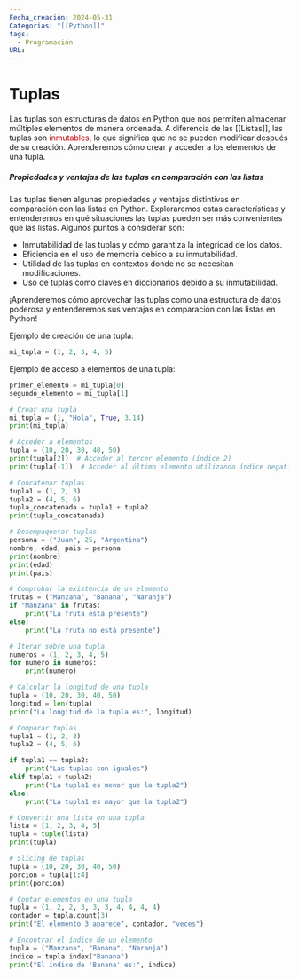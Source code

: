 ```yaml
---
Fecha_creación: 2024-05-31
Categorias: "[[Python]]"
tags:
  - Programación
URL:
---
```

# Tuplas

Las tuplas son estructuras de datos en Python que nos permiten almacenar múltiples elementos de manera ordenada. A diferencia de las [[Listas]], las tuplas son <font color="#c00000">inmutables</font>, lo que significa que no se pueden modificar después de su creación. Aprenderemos cómo crear y acceder a los elementos de una tupla.

##### Propiedades y ventajas de las tuplas en comparación con las listas

Las tuplas tienen algunas propiedades y ventajas distintivas en comparación con las listas en Python. Exploraremos estas características y entenderemos en qué situaciones las tuplas pueden ser más convenientes que las listas. Algunos puntos a considerar son:

- Inmutabilidad de las tuplas y cómo garantiza la integridad de los datos.
- Eficiencia en el uso de memoria debido a su inmutabilidad.
- Utilidad de las tuplas en contextos donde no se necesitan modificaciones.
- Uso de tuplas como claves en diccionarios debido a su inmutabilidad.

¡Aprenderemos cómo aprovechar las tuplas como una estructura de datos poderosa y entenderemos sus ventajas en comparación con las listas en Python!

Ejemplo de creación de una tupla:

```python
mi_tupla = (1, 2, 3, 4, 5)
```

Ejemplo de acceso a elementos de una tupla:

```python
primer_elemento = mi_tupla[0]
segundo_elemento = mi_tupla[1]
```

```python
# Crear una tupla
mi_tupla = (1, "Hola", True, 3.14)
print(mi_tupla)

# Acceder a elementos
tupla = (10, 20, 30, 40, 50)
print(tupla[2])  # Acceder al tercer elemento (índice 2)
print(tupla[-1])  # Acceder al último elemento utilizando índice negativo

# Concatenar tuplas
tupla1 = (1, 2, 3)
tupla2 = (4, 5, 6)
tupla_concatenada = tupla1 + tupla2
print(tupla_concatenada)

# Desempaquetar tuplas
persona = ("Juan", 25, "Argentina")
nombre, edad, pais = persona
print(nombre)
print(edad)
print(pais)

# Comprobar la existencia de un elemento
frutas = ("Manzana", "Banana", "Naranja")
if "Manzana" in frutas:
    print("La fruta está presente")
else:
    print("La fruta no está presente")

# Iterar sobre una tupla
numeros = (1, 2, 3, 4, 5)
for numero in numeros:
    print(numero)

# Calcular la longitud de una tupla
tupla = (10, 20, 30, 40, 50)
longitud = len(tupla)
print("La longitud de la tupla es:", longitud)

# Comparar tuplas
tupla1 = (1, 2, 3)
tupla2 = (4, 5, 6)

if tupla1 == tupla2:
    print("Las tuplas son iguales")
elif tupla1 < tupla2:
    print("La tupla1 es menor que la tupla2")
else:
    print("La tupla1 es mayor que la tupla2")

# Convertir una lista en una tupla
lista = [1, 2, 3, 4, 5]
tupla = tuple(lista)
print(tupla)

# Slicing de tuplas
tupla = (10, 20, 30, 40, 50)
porcion = tupla[1:4]
print(porcion)

# Contar elementos en una tupla
tupla = (1, 2, 2, 3, 3, 3, 4, 4, 4, 4)
contador = tupla.count(3)
print("El elemento 3 aparece", contador, "veces")

# Encontrar el índice de un elemento
tupla = ("Manzana", "Banana", "Naranja")
indice = tupla.index("Banana")
print("El índice de 'Banana' es:", indice)
```